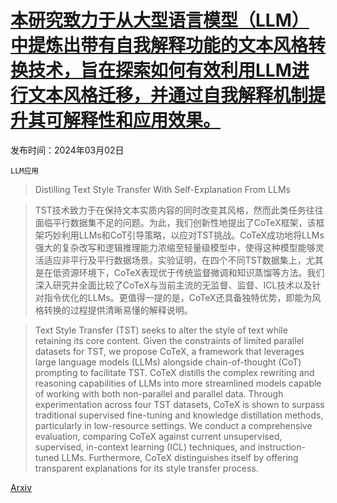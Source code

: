 # [本研究致力于从大型语言模型（LLM）中提炼出带有自我解释功能的文本风格转换技术，旨在探索如何有效利用LLM进行文本风格迁移，并通过自我解释机制提升其可解释性和应用效果。](https://arxiv.org/abs/2403.01106)

发布时间：2024年03月02日

`LLM应用`

> Distilling Text Style Transfer With Self-Explanation From LLMs

> TST技术致力于在保持文本实质内容的同时改变其风格，然而此类任务往往面临平行数据集不足的问题。为此，我们创新性地提出了CoTeX框架，该框架巧妙利用LLMs和CoT引导策略，以应对TST挑战。CoTeX成功地将LLMs强大的复杂改写和逻辑推理能力浓缩至轻量级模型中，使得这种模型能够灵活适应非平行及平行数据场景。实验证明，在四个不同TST数据集上，尤其是在低资源环境下，CoTeX表现优于传统监督微调和知识蒸馏等方法。我们深入研究并全面比较了CoTeX与当前主流的无监督、监督、ICL技术以及针对指令优化的LLMs。更值得一提的是，CoTeX还具备独特优势，即能为风格转换的过程提供清晰易懂的解释说明。

> Text Style Transfer (TST) seeks to alter the style of text while retaining its core content. Given the constraints of limited parallel datasets for TST, we propose CoTeX, a framework that leverages large language models (LLMs) alongside chain-of-thought (CoT) prompting to facilitate TST. CoTeX distills the complex rewriting and reasoning capabilities of LLMs into more streamlined models capable of working with both non-parallel and parallel data. Through experimentation across four TST datasets, CoTeX is shown to surpass traditional supervised fine-tuning and knowledge distillation methods, particularly in low-resource settings. We conduct a comprehensive evaluation, comparing CoTeX against current unsupervised, supervised, in-context learning (ICL) techniques, and instruction-tuned LLMs. Furthermore, CoTeX distinguishes itself by offering transparent explanations for its style transfer process.

[Arxiv](https://arxiv.org/abs/2403.01106)